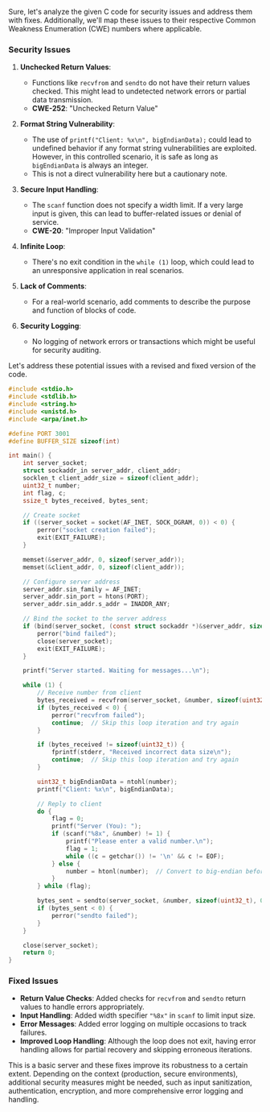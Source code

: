 Sure, let's analyze the given C code for security issues and address them with fixes. Additionally, we'll map these issues to their respective Common Weakness Enumeration (CWE) numbers where applicable.

### Security Issues

1. **Unchecked Return Values**:
   - Functions like `recvfrom` and `sendto` do not have their return values checked. This might lead to undetected network errors or partial data transmission.
   - **CWE-252**: "Unchecked Return Value"

2. **Format String Vulnerability**:
   - The use of `printf("Client: %x\n", bigEndianData);` could lead to undefined behavior if any format string vulnerabilities are exploited. However, in this controlled scenario, it is safe as long as `bigEndianData` is always an integer.
   - This is not a direct vulnerability here but a cautionary note.

3. **Secure Input Handling**:
   - The `scanf` function does not specify a width limit. If a very large input is given, this can lead to buffer-related issues or denial of service.
   - **CWE-20**: "Improper Input Validation"
  
4. **Infinite Loop**:
   - There's no exit condition in the `while (1)` loop, which could lead to an unresponsive application in real scenarios.

5. **Lack of Comments**:
   - For a real-world scenario, add comments to describe the purpose and function of blocks of code.
  
6. **Security Logging**:
   - No logging of network errors or transactions which might be useful for security auditing.

Let's address these potential issues with a revised and fixed version of the code.

```c
#include <stdio.h>
#include <stdlib.h>
#include <string.h>
#include <unistd.h>
#include <arpa/inet.h>

#define PORT 3001
#define BUFFER_SIZE sizeof(int)

int main() {
    int server_socket;
    struct sockaddr_in server_addr, client_addr;
    socklen_t client_addr_size = sizeof(client_addr);
    uint32_t number;
    int flag, c;
    ssize_t bytes_received, bytes_sent;

    // Create socket
    if ((server_socket = socket(AF_INET, SOCK_DGRAM, 0)) < 0) {
        perror("socket creation failed");
        exit(EXIT_FAILURE);
    }

    memset(&server_addr, 0, sizeof(server_addr));
    memset(&client_addr, 0, sizeof(client_addr));

    // Configure server address
    server_addr.sin_family = AF_INET;
    server_addr.sin_port = htons(PORT);
    server_addr.sin_addr.s_addr = INADDR_ANY;

    // Bind the socket to the server address
    if (bind(server_socket, (const struct sockaddr *)&server_addr, sizeof(server_addr)) < 0) {
        perror("bind failed");
        close(server_socket);
        exit(EXIT_FAILURE);
    }

    printf("Server started. Waiting for messages...\n");

    while (1) {
        // Receive number from client
        bytes_received = recvfrom(server_socket, &number, sizeof(uint32_t), 0, (struct sockaddr *)&client_addr, &client_addr_size);
        if (bytes_received < 0) {
            perror("recvfrom failed");
            continue;  // Skip this loop iteration and try again
        }

        if (bytes_received != sizeof(uint32_t)) {
            fprintf(stderr, "Received incorrect data size\n");
            continue;  // Skip this loop iteration and try again
        }

        uint32_t bigEndianData = ntohl(number);
        printf("Client: %x\n", bigEndianData);

        // Reply to client
        do {
            flag = 0;
            printf("Server (You): ");
            if (scanf("%8x", &number) != 1) {
                printf("Please enter a valid number.\n");
                flag = 1;
                while ((c = getchar()) != '\n' && c != EOF);
            } else {
                number = htonl(number);  // Convert to big-endian before sending
            }
        } while (flag);

        bytes_sent = sendto(server_socket, &number, sizeof(uint32_t), 0, (const struct sockaddr *)&client_addr, client_addr_size);
        if (bytes_sent < 0) {
            perror("sendto failed");
        }
    }

    close(server_socket);
    return 0;
}
```

### Fixed Issues

- **Return Value Checks**: Added checks for `recvfrom` and `sendto` return values to handle errors appropriately.
- **Input Handling**: Added width specifier `"%8x"` in `scanf` to limit input size.
- **Error Messages**: Added error logging on multiple occasions to track failures.
- **Improved Loop Handling**: Although the loop does not exit, having error handling allows for partial recovery and skipping erroneous iterations.

This is a basic server and these fixes improve its robustness to a certain extent. Depending on the context (production, secure environments), additional security measures might be needed, such as input sanitization, authentication, encryption, and more comprehensive error logging and handling.